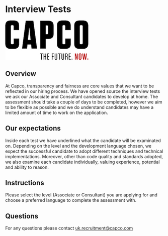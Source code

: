 # Interview Tests

![Capco](assets/capco_logo.jpg)

## Overview

At Capco, transparency and fairness are core values that we want to be reflected in our hiring process.
We have opened source the interview tests we ask our Associate and Consultant candidates to develop at home.
The assessment should take a couple of days to be completed, however we aim to be flexible as possible and we do understand candidates may have a limited amount of time to work on the application.   

## Our expectations

Inside each test we have underlined what the candidate will be examinated on. Depending on the level and the development language chosen, we expect the successful candidate to adopt different techniques and technical implementations.
Moreover, other than code quality and standards adopted, we also examine each candidate individually, valuing experience, potential and ability to reason.

## Instructions

Please select the level (Associate or Consultant) you are applying for and choose a preferred language to complete the assessment with.

## Questions

For any questions please contact uk.recruitment@capco.com
